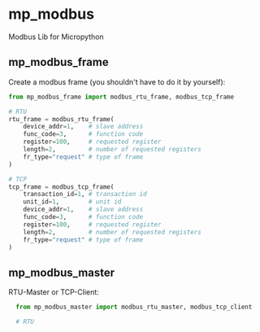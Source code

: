 # mp_modbus
Modbus Lib for Micropython

## mp_modbus_frame

Create a modbus frame (you shouldn't have to do it by yourself):
  ```python
  from mp_modbus_frame import modbus_rtu_frame, modbus_tcp_frame

  # RTU
  rtu_frame = modbus_rtu_frame(
      device_addr=1,    # slave address
      func_code=3,      # function code
      register=100,     # requested register
      length=2,         # number of requested registers
      fr_type="request" # type of frame
  )

  # TCP
  tcp_frame = modbus_tcp_frame(
      transaction_id=1, # transaction id
      unit_id=1,        # unit id
      device_addr=1,    # slave address
      func_code=3,      # function code
      register=100,     # requested register
      length=2,         # number of requested registers
      fr_type="request" # type of frame
  )  
  ```
## mp_modbus_master

RTU-Master or TCP-Client:
```python
  from mp_modbus_master import modbus_rtu_master, modbus_tcp_client

  # RTU
  
```